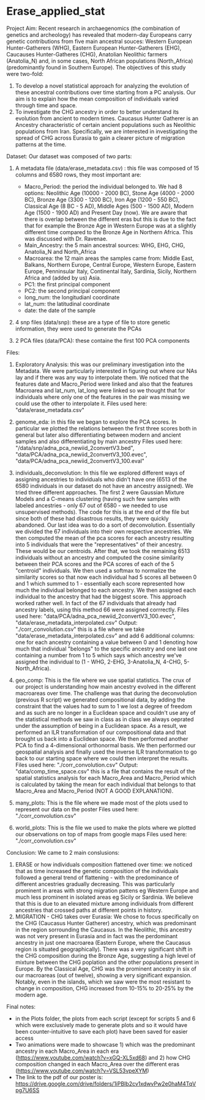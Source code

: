 # Erase_applied_stat

Project Aim:
Recent research in archaegenomics (the combination of genetics and archeology) has revealed that modern-day Europeans carry genetic contributions from five main ancestral souces: Western European Hunter-Gatherers (WHG), Eastern European Hunter-Gatherers (EHG), Caucauses Hunter-Gatheres (CHG), Anatolian Neolithic farmers (Anatolia_N) and, in some cases, North African populations (North_Africa) (predominantly found in Southern Europe). The objectives of this study were two-fold: 
1) To develop a novel statistical approach for analyzing the evolution of these ancestral contributions over time starting from a PC analysis. Our aim is to explain how the mean composition of individuals varied through time and space.
2) To investigate the CHG ancestry in order to better understand its evolution from ancient to modern times. Caucasus Hunter Gatherer is an Ancestry characteristic of certain ancient populations such as Neolithic populations from Iran. Specifically, we are interested in investigating the spread of CHG across Eurasia to gain a clearer picture of migration patterns at the time.

Dataset: 
Our dataset was composed of two parts: 
1) A metadata file (data/erase_metadata.csv) : this file was composed of 15 columns and 6580 rows, they most important are:
   - Macro_Period: the period the individual belonged to. We had 8 options: Neolithic Age (10000 - 2000 BC), Stone Age (4000 - 2000 BC), Bronze Age (3300 - 1200 BC), Iron Age (1200 - 550 BC), Classical Age (8 BC - 5 AD), Middle Ages (500 - 1500 AD), Modern Age (1500 - 1900 AD) and Present Day (now). We are aware that there is overlap between the different eras but this is due to the fact that for example the Bronze Age in Western Europe was at a slightly different time compared to the Bronze Age in Northern Africa. This was discussed with Dr. Ravenae. 
   - Main_Ancestry: the 5 main ancestral sources: WHG, EHG, CHG, Anatolia_N and North_Africa
   - Macroarea: the 12 main areas the samples came from: Middle East, Balkans, Northern Europe, Central Europe, Western Europe, Eastern Europe, Penninsular Italy, Continental Italy, Sardinia, Sicily, Northern Africa and (added by us) Asia. 
   - PC1: the first principal component
   - PC2: the second principal component
   - long_num: the longitudianl coordinate
   - lat_num: the latitudinal coordinate
   - date: the date of the sample

  2) 4 snp files (data/snp): these are a type of file to store genetic information, they were used to generate the PCAs
     
  3) 2 PCA files (data/PCA): these containe the first 100 PCA components

Files: 
1) Exploratory Analysis: this was our preliminary investigation into the Metadata. We were particularly interested in figuring out where our NAs lay and if there was any way to interpolate them. We noticed that the features date and Macro_Period were linked and also that the features Macroarea and lat_num, lat_long were linked so we thought that for individuals where only one of the features in the pair was missing we could use the other to interpolate it.
Files used here: "data/erase_metadata.csv"

2) genome_eda: in this file we began to explore the PCA scores. In particular we plotted the relations between the first three scores both in general but later also differentiating between modern and ancient samples and also differentiating by main ancestry
Files used here: "/data/snp/adna_pca_newiid_2convertV3.bed", "data/PCA/adna_pca_newiid_2convertV3_100.evec", "data/PCA/adna_pca_newiid_2convertV3_100.eval"

3) individuals_deconvolution: In this file we explored different ways of assigning ancestries to individuals who didn't have one (6513 of the 6580 individuals in our dataset do not have an ancestry assigned). We tried three different approaches. The first 2 were Gaussian Mixture Models and a C-means clustering (having such few samples with labeled ancestries - only 67 out of 6580 - we needed to use unsupervised methods). The code for this is at the end of the file but since both of these had disastrous results, they were quickly abandoned. 
Our last idea was to do a sort of deconvolution. Essentially we divided the 67 individuals into their 
own respective ancestries. We then computed the mean of the pca scores for each ancestry resulting 
into 5 individuals that were the "representatives" of their ancestry. These would be our centroids. 
After that, we took the remaining 6513 individuals without an ancestry and computed the cosine similarity
between their PCA scores and the PCA scores of each of the 5 "centroid" individuals. We then used a 
softmax to normalize the similarity scores so that now each individual had 5 scores all between 0 and 1
which summed to 1 - essentially each score represented how much the individual belonged to each ancestry. 
We then assigned each individual to the ancestry that had the biggest score. This approach worked rather 
well. In fact of the 67 individuals that already had ancestry labels, using this method 66 were assigned 
corrrectly.
Files used here: "data/PCA/adna_pca_newiid_2convertV3_100.evec", "data/erase_metadata_interpolated.csv"
Output: "./corr_convolution.csv" this is a file where we take "data/erase_metadata_interpolated.csv" and add 6 additional columns: one for each ancestry containing a value between 0 and 1 denoting how much that individual "belongs" to the specific ancestry and one last one containing a number from 1 to 5 which says which ancestry we've assigned the individual to (1 - WHG, 2-EHG, 3-Anatolia_N, 4-CHG, 5-North_Africa). 

4) geo_comp: This is the file where we use spatial statistics.  The crux of our project is understanding how main ancestry evolved in the different macroareas over time. The challenge was that during the deconvolution (previous R script) we generated compositional data, by adding the constraint that the values had to sum to 1 we lost a degree of freedom and as such are no longer in a Euclidean space and couldn't use any of the statistical methods we saw in class as in class we always oeprated under the assumption of being in a Euclidean space.
As a result, we performed an ILR transformation of our compositional data and that brought us back into a Euclidean space. We then performed another PCA to find a 4-dimensional orthonormal basis. We then performed our geospatial analysis and finally used the inverse ILR transformation to go back to our starting space where we could then interpret the results.
Files used here: "./corr_convolution.csv"
Output: "data/comp_time_space.csv" this is a file that contains the result of the spatial statistics analysis for each Macro_Area and Macro_Period which is calculated by taking the mean for each individual that belongs to that Macro_Area and Macro_Period (NOT A GOOD EXPLANATION).

5) many_plots: This is the file where we made most of the plots used to represent our data on the poster
Files used here: "./corr_convolution.csv"

6) world_plots: This is the file we used to make the plots where we plotted our observations on top of maps from google maps
Files used here: "./corr_convolution.csv"

Conclusion:
We came to 2 main conslusions: 
1) ERASE or how individuals composition flattened over time: we noticed that as time increased the genetic composition of the individuals followed a general trend of flattening - with the predominance of different ancestries gradually decreasing. This was particularly prominent in areas with strong migration pattens eg Western Europe and much less prominent in isolated areas eg Sicily or Sardinia. We believe that this is due to an elevated mixture among individuals from different ancestries that crossed paths at different points in history.
2) MIGRATION - CHG takes over Eurasia: We chose to focus specifically on the CHG (Caucasus Hunter Gatherer) ancestry, which was predominant in the region sorrounding the Caucasus. In the Neolithic, this ancestry was not very present in Eurasia and in fact was the perdominant ancestry in just one macroarea (Eastern Europe, where the Caucasus region is situated geographically). There was a very significant shift in the CHG composition during the Bronze Age, suggesting a high level of mixture between the CHG poplation and the other populations present in Europe. By the Classical Age, CHG was the prominent ancestry in six of our macroareas (out of twelve), showing a very significant expansion. Notably, even in the islands, which we saw were the most resistant to change in composition, CHG increased from 10-15% to 20-25% by the modern age.

Final notes: 
- in the Plots folder, the plots from each script (except for scripts 5 and 6 which were exclusively made to generate plots and so it would have been counter-intuitive to save each plot) have been saved for easier access
- Two animations were made to showcase 1) which was the predominant ancestry in each Macro_Area in each era (https://www.youtube.com/watch?v=xGQ-XL5xd68) and 2) how CHG composition changed in each Macro_Area over the different eras (https://www.youtube.com/watch?v=VSL53vpeXYM)
- The link to the pdf of our poster is: https://drive.google.com/drive/folders/1iPBIb2cv1xdwvPw2e0haM4TqVpg7U6SS






